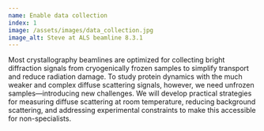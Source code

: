```yaml
---
name: Enable data collection
index: 1
image: /assets/images/data_collection.jpg
image_alt: Steve at ALS beamline 8.3.1
---
```


Most crystallography beamlines are optimized for collecting bright diffraction signals from cryogenically frozen samples to simplify transport and reduce radiation damage. To study protein dynamics with the much weaker and complex diffuse scattering signals, however, we need unfrozen samples—introducing new challenges. We will develop practical strategies for measuring diffuse scattering at room temperature, reducing background scattering, and addressing experimental constraints to make this accessible for non-specialists.

